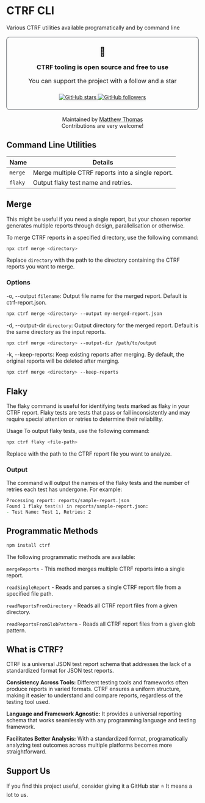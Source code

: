 # CTRF CLI

Various CTRF utilities available programatically and by command line

<div align="center">
<div style="padding: 1.5rem; border-radius: 8px; margin: 1rem 0; border: 1px solid #30363d;">
<span style="font-size: 23px;">💚</span>
<h3 style="margin: 1rem 0;">CTRF tooling is open source and free to use</h3>
<p style="font-size: 16px;">You can support the project with a follow and a star</p>

<div style="margin-top: 1.5rem;">
<a href="https://github.com/ctrf-io/ctrf-cli">
<img src="https://img.shields.io/github/stars/ctrf-io/ctrf-cli?style=for-the-badge&color=2ea043" alt="GitHub stars">
</a>
<a href="https://github.com/ctrf-io">
<img src="https://img.shields.io/github/followers/ctrf-io?style=for-the-badge&color=2ea043" alt="GitHub followers">
</a>
</div>
</div>

<p style="font-size: 14px; margin: 1rem 0;">
Maintained by <a href="https://github.com/ma11hewthomas">Matthew Thomas</a><br/>
Contributions are very welcome! <br/>
</p>
</div>

## Command Line Utilities

| Name         |Details                                                                              |
| ------------ | ----------------------------------------------------------------------------------- |
| `merge`      | Merge multiple CTRF reports into a single report.                                   |
| `flaky`      | Output flaky test name and retries.                                                 |

## Merge

This might be useful if you need a single report, but your chosen reporter generates multiple reports through design, parallelisation or otherwise.

To merge CTRF reports in a specified directory, use the following command:

```sh
npx ctrf merge <directory>
```

Replace `directory` with the path to the directory containing the CTRF reports you want to merge.

### Options

-o, --output `filename`: Output file name for the merged report. Default is ctrf-report.json.

```sh
npx ctrf merge <directory> --output my-merged-report.json
```

-d, --output-dir `directory`: Output directory for the merged report. Default is the same directory as the input reports.

```sh
npx ctrf merge <directory> --output-dir /path/to/output
```

-k, --keep-reports: Keep existing reports after merging. By default, the original reports will be deleted after merging.

```sh
npx ctrf merge <directory> --keep-reports
```

## Flaky

The flaky command is useful for identifying tests marked as flaky in your CTRF report. Flaky tests are tests that pass or fail inconsistently and may require special attention or retries to determine their reliability.

Usage
To output flaky tests, use the following command:

```sh
npx ctrf flaky <file-path>
```

Replace <file-path> with the path to the CTRF report file you want to analyze.

### Output

The command will output the names of the flaky tests and the number of retries each test has undergone. For example:

```zsh
Processing report: reports/sample-report.json
Found 1 flaky test(s) in reports/sample-report.json:
- Test Name: Test 1, Retries: 2
```

## Programmatic Methods

```sh
npm install ctrf
```

The following programmatic methods are available:

`mergeReports` - This method merges multiple CTRF reports into a single report.

`readSingleReport` - Reads and parses a single CTRF report file from a specified file path.

`readReportsFromDirectory` - Reads all CTRF report files from a given directory.

`readReportsFromGlobPattern` - Reads all CTRF report files from a given glob pattern.

## What is CTRF?

CTRF is a universal JSON test report schema that addresses the lack of a standardized format for JSON test reports.

**Consistency Across Tools:** Different testing tools and frameworks often produce reports in varied formats. CTRF ensures a uniform structure, making it easier to understand and compare reports, regardless of the testing tool used.

**Language and Framework Agnostic:** It provides a universal reporting schema that works seamlessly with any programming language and testing framework.

**Facilitates Better Analysis:** With a standardized format, programatically analyzing test outcomes across multiple platforms becomes more straightforward.

## Support Us

If you find this project useful, consider giving it a GitHub star ⭐ It means a lot to us.

